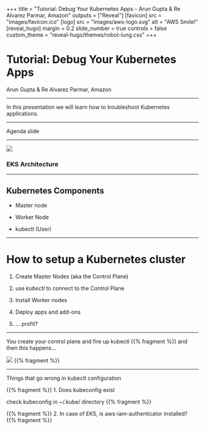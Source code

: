 +++
title = "Tutorial: Debug Your Kubernetes Apps - Arun Gupta & Re Alvarez Parmar, Amazon"
outputs = ["Reveal"]
[favicon]
src = "images/favicon.ico"
[logo]
src = "images/aws-logo.svg"
alt = "AWS Smile!"
[reveal_hugo]
margin = 0.2
slide_number = true
controls = false
custom_theme = "reveal-hugo/themes/robot-lung.css"
+++

# Tutorial: Debug Your Kubernetes Apps
 Arun Gupta & Re Alvarez Parmar, Amazon


---

In this presentation we will learn how to troubleshoot Kubernetes applications. 

---

Agenda slide

---

![](images/eks-arch.jpg)

### EKS Architecture

---

## Kubernetes Components


- Master node

- Worker Node

- kubectl (User)

---

# How to setup a Kubernetes cluster

1. Create Master Nodes (aka the Control Plane)

2. use *kubectl* to connect to the Control Plane

3. Install Worker nodes

4. Deploy apps and add-ons

5. ... profit? 

--- 

You create your control plane and fire up kubectl
{{% fragment %}} and then this happens...

![](images/kubectl-fail.png)
{{% fragment %}}

---

Things that go wrong in kubectl configuration

{{% fragment %}} 1. Does kubeconfig exist

   check kubeconfig in ~/.kube/ directory {{% fragment %}}

{{% fragment %}} 2. In case of EKS, is aws-iam-authenticator installed? {{% fragment %}}
